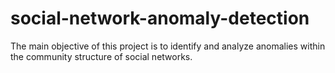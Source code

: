# social-network-anomaly-detection
The main objective of this project is to identify and analyze anomalies within the community structure of social networks.
